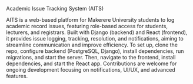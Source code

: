 Academic Issue Tracking System (AITS)

AITS is a web-based platform for Makerere University students to log academic record issues, featuring role-based access for students, lecturers, and registrars. Built with Django (backend) and React (frontend), it provides issue logging, tracking, resolution, and notifications, aiming to streamline communication and improve efficiency. To set up, clone the repo, configure backend (PostgreSQL, Django), install dependencies, run migrations, and start the server. Then, navigate to the frontend, install dependencies, and start the React app. Contributions are welcome for ongoing development focusing on notifications, UI/UX, and advanced features.
